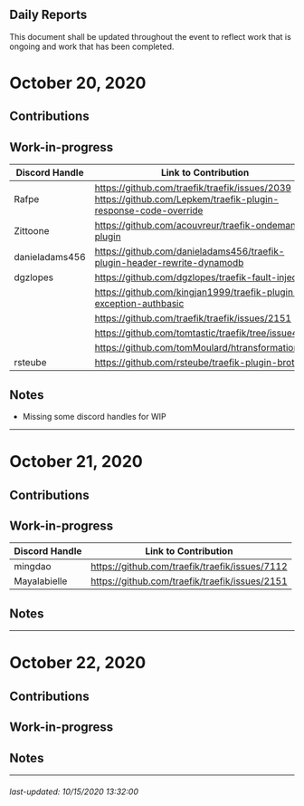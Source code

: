 Daily Reports
---

This document shall be updated throughout the event to reflect work that is ongoing and work that has been completed.

# October 20, 2020

Contributions
---

Work-in-progress
---

| Discord Handle | Link to Contribution                                                     |
|----------------|--------------------------------------------------------------------------|
| Rafpe          | https://github.com/traefik/traefik/issues/2039<br/>https://github.com/Lepkem/traefik-plugin-response-code-override                           |
| Zittoone       | https://github.com/acouvreur/traefik-ondemand-plugin                     |
| danieladams456 | https://github.com/danieladams456/traefik-plugin-header-rewrite-dynamodb |
| dgzlopes       | https://github.com/dgzlopes/traefik-fault-injection                      |
|                | https://github.com/kingjan1999/traefik-plugin-exception-authbasic        |
|                | https://github.com/traefik/traefik/issues/2151                           |
|                | https://github.com/tomtastic/traefik/tree/issue4402                      |
|                | https://github.com/tomMoulard/htransformation                            |
| rsteube        | https://github.com/rsteube/traefik-plugin-brotli                         |
 
Notes
---

* Missing some discord handles for WIP

---
# October 21, 2020

Contributions
---

Work-in-progress
---

| Discord Handle | Link to Contribution                                                     |
|----------------|--------------------------------------------------------------------------|
| mingdao        | https://github.com/traefik/traefik/issues/7112                           |
| Mayalabielle   | https://github.com/traefik/traefik/issues/2151

Notes
---

---
# October 22, 2020

Contributions
---

Work-in-progress
---

Notes
---

---

###### _last-updated: 10/15/2020 13:32:00_
